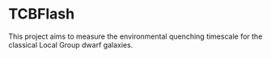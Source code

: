 # TCBFlash
This project aims to measure the environmental quenching timescale for the classical Local Group dwarf galaxies.
